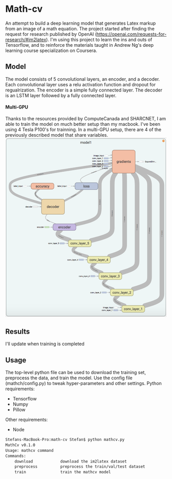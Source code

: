 # Math-cv
An attempt to build a deep learning model that generates Latex markup from an image of a math equation. The project started after finding the request for research published by OpenAI (https://openai.com/requests-for-research/#im2latex). I'm using this project to learn the ins and outs of Tensorflow, and to reinforce the materials taught in Andrew Ng's deep learning course specialization on Coursera.

## Model
The model consists of 5 convolutional layers, an encoder, and a decoder. Each convolutional layer uses a relu activation function and dropout for regualrization. The encoder is a simple fully connected layer. The decoder is an LSTM layer followed by a fully connected layer.

#### Multi-GPU
Thanks to the resources provided by ComputeCanada and SHARCNET, I am able to train the model on much better setup than my macbook. I've been using 4 Tesla P100's for trainning. In a multi-GPU setup, there are 4 of the previously described model that share variables.
![alt text](https://github.com/Smurgs/math-cv/blob/master/model_preview.png "Single Device Model Preview")

## Results
I'll update when training is completed

## Usage
The top-level python file can be used to download the training set, preprocess the data, and train the model. Use the config file (mathch/config.py) to tweak hyper-parameters and other settings.
Python requirements:
* Tensorflow
* Numpy 
* Pillow

Other requirements:
* Node
```bash
Stefans-MacBook-Pro:math-cv Stefan$ python mathcv.py 
MathCv v0.1.0
Usage: mathcv command
Commands:
    download            download the im2latex dataset
    preprocess          preprocess the train/val/test dataset
    train               train the mathcv model
```
